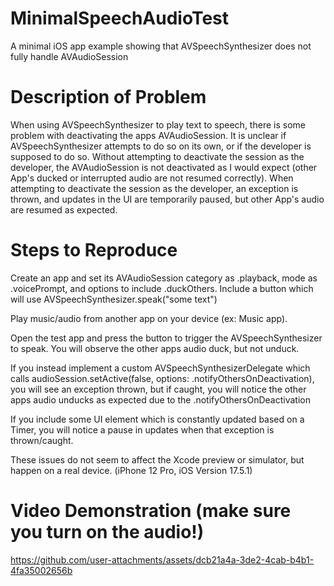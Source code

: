 # MinimalSpeechAudioTest
A minimal iOS app example showing that AVSpeechSynthesizer does not fully handle AVAudioSession

# Description of Problem
When using AVSpeechSynthesizer to play text to speech, there is some problem with deactivating the apps AVAudioSession. It is unclear if AVSpeechSynthesizer attempts to do so on its own, or if the developer is supposed to do so. Without attempting to deactivate the session as the developer, the AVAudioSession is not deactivated as I would expect (other App's ducked or interrupted audio are not resumed correctly). When attempting to deactivate the session as the developer, an exception is thrown, and updates in the UI are temporarily paused, but other App's audio are resumed as expected.

# Steps to Reproduce
Create an app and set its AVAudioSession category as .playback, mode as .voicePrompt, and options to include .duckOthers. Include a button which will use AVSpeechSynthesizer.speak("some text")

Play music/audio from another app on your device (ex: Music app).

Open the test app and press the button to trigger the AVSpeechSynthesizer to speak. You will observe the other apps audio duck, but not unduck.

If you instead implement a custom AVSpeechSynthesizerDelegate which calls audioSession.setActive(false, options: .notifyOthersOnDeactivation), you will see an exception thrown, but if caught, you will notice the other apps audio unducks as expected due to the .notifyOthersOnDeactivation

If you include some UI element which is constantly updated based on a Timer, you will notice a pause in updates when that exception is thrown/caught.

These issues do not seem to affect the Xcode preview or simulator, but happen on a real device. (iPhone 12 Pro, iOS Version 17.5.1)

# Video Demonstration (make sure you turn on the audio!)

https://github.com/user-attachments/assets/dcb21a4a-3de2-4cab-b4b1-4fa35002656b
